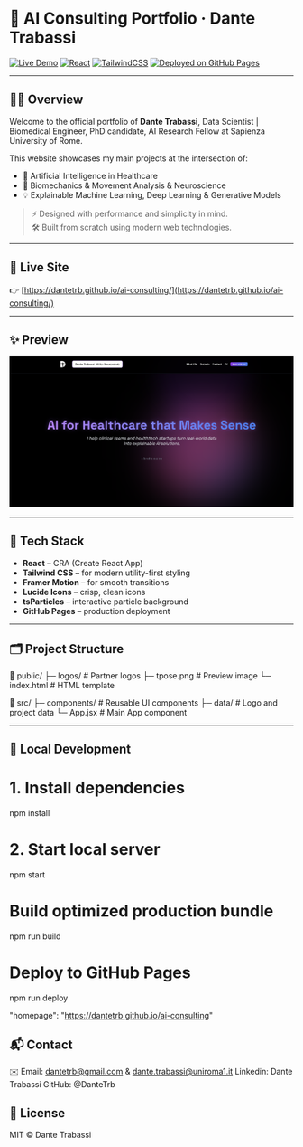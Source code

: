 # 🧠 AI Consulting Portfolio · Dante Trabassi

[![Live Demo](https://img.shields.io/badge/Live-Demo-24292e?style=for-the-badge&logo=github)](https://dantetrb.github.io/ai-consulting/)
[![React](https://img.shields.io/badge/Built%20with-React-61DAFB?style=for-the-badge&logo=react)](https://reactjs.org/)
[![TailwindCSS](https://img.shields.io/badge/Styled%20with-TailwindCSS-38b2ac?style=for-the-badge&logo=tailwind-css)](https://tailwindcss.com/)
[![Deployed on GitHub Pages](https://img.shields.io/badge/Deployed%20on-GitHub%20Pages-000000?style=for-the-badge&logo=github)](https://pages.github.com/)

---

## 👨‍💻 Overview

Welcome to the official portfolio of **Dante Trabassi**, Data Scientist | Biomedical Engineer, PhD candidate, AI Research Fellow at Sapienza University of Rome.

This website showcases my main projects at the intersection of:

- 🧬 Artificial Intelligence in Healthcare
- 🦿 Biomechanics & Movement Analysis & Neuroscience
- 💡 Explainable Machine Learning, Deep Learning & Generative Models

> ⚡ Designed with performance and simplicity in mind.  
> 🛠️ Built from scratch using modern web technologies.

---

## 🔗 Live Site

👉 [https://dantetrb.github.io/ai-consulting/](https://dantetrb.github.io/ai-consulting/)

---

## ✨ Preview

<p align="center">
  <img src="./public/preview.png" width="600" alt="Site Preview">
</p>

---

## 🚀 Tech Stack

- **React** – CRA (Create React App)
- **Tailwind CSS** – for modern utility-first styling
- **Framer Motion** – for smooth transitions
- **Lucide Icons** – crisp, clean icons
- **tsParticles** – interactive particle background
- **GitHub Pages** – production deployment

---

## 🗂️ Project Structure

📁 public/
├─ logos/ # Partner logos
├─ tpose.png # Preview image
└─ index.html # HTML template

📁 src/
├─ components/ # Reusable UI components
├─ data/ # Logo and project data
└─ App.jsx # Main App component

---

## 🧪 Local Development

# 1. Install dependencies
npm install

# 2. Start local server
npm start

# Build optimized production bundle
npm run build

# Deploy to GitHub Pages
npm run deploy

"homepage": "https://dantetrb.github.io/ai-consulting"

## 📬 Contact
✉️ Email: dantetrb@gmail.com & dante.trabassi@uniroma1.it
Linkedin: Dante Trabassi
GitHub: @DanteTrb

## 📘 License
MIT © Dante Trabassi
